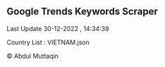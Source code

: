 

## Google Trends Keywords Scraper 
 
Last Update 30-12-2022 , 14:34:39

Country List :
VIETNAM.json



© Abdul Muttaqin 
